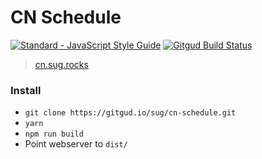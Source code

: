 # CN Schedule
[![Standard - JavaScript Style Guide](https://img.shields.io/badge/code%20style-standard-green.svg)](http://standardjs.com/)
[![Gitgud Build Status](https://gitgud.io/sug/cn-schedule/badges/master/build.svg)](https://gitgud.io/sug/cn-schedule/commits/master)


> [cn.sug.rocks](https://cn.sug.rocks/)


### Install

- `git clone https://gitgud.io/sug/cn-schedule.git`
- `yarn`
- `npm run build`
- Point webserver to `dist/`
